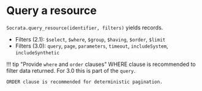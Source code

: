 # Query a resource

`Socrata.query_resource(identifier, filters)` yields records.

- Filters (2.1): `$select`, `$where`, `$group`, `$having`, `$order`, `$limit`
- Filters (3.0): `query`, `page`, `parameters`, `timeout`, `includeSystem`, `includeSynthetic`

<!-- prettier-ignore -->
!!! tip "Provide `where` and `order` clauses"
    WHERE clause is recommended to filter data returned. For 3.0 this is part of the `query`.

    ORDER clause is recommended for deterministic pagination.
